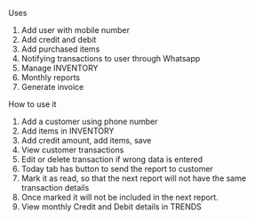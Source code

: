 Uses

1. Add user with mobile number
2. Add credit and debit
3. Add purchased items
4. Notifying transactions to user through Whatsapp
5. Manage INVENTORY
6. Monthly reports
7. Generate invoice

How to use it

1. Add a customer using phone number
2. Add items in INVENTORY
3. Add credit amount, add items, save
4. View customer transactions
5. Edit or delete transaction if wrong data is entered
6. Today tab has button to send the report to customer
7. Mark it as read, so that the next report will not have the same transaction details
8. Once marked it will not be included in the next report.
9. View monthly Credit and Debit details in TRENDS